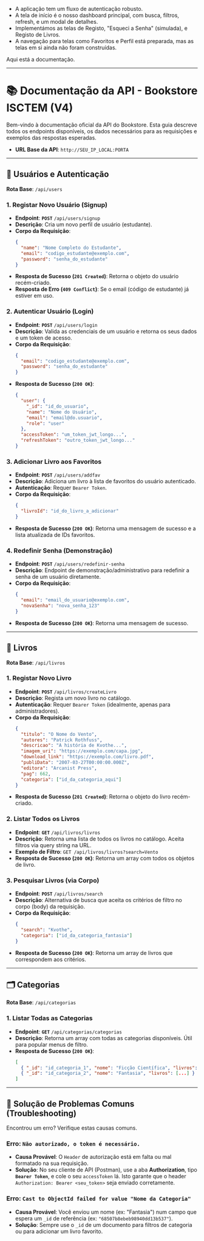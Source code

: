 - A aplicação tem um fluxo de autenticação robusto.
- A tela de início é o nosso dashboard principal, com busca, filtros, refresh, e um modal de detalhes.
- Implementámos as telas de Registo, "Esqueci a Senha" (simulada), e Registo de Livros.
- A navegação para telas como Favoritos e Perfil está preparada, mas as telas em si ainda não foram construídas.

Aqui está a documentação.

---

# 📚 Documentação da API - Bookstore ISCTEM (V4)

Bem-vindo à documentação oficial da API do Bookstore. Esta guia descreve todos os endpoints disponíveis, os dados necessários para as requisições e exemplos das respostas esperadas.

- **URL Base da API**: `http://SEU_IP_LOCAL:PORTA`

---

## 👤 Usuários e Autenticação

**Rota Base**: `/api/users`

### 1. Registar Novo Usuário (Signup)

- **Endpoint**: **`POST`** `/api/users/signup`
- **Descrição**: Cria um novo perfil de usuário (estudante).
- **Corpo da Requisição**:
  ```json
  {
    "name": "Nome Completo do Estudante",
    "email": "codigo_estudante@exemplo.com",
    "password": "senha_do_estudante"
  }
  ```
- **Resposta de Sucesso (`201 Created`)**: Retorna o objeto do usuário recém-criado.
- **Resposta de Erro (`409 Conflict`)**: Se o email (código de estudante) já estiver em uso.

### 2. Autenticar Usuário (Login)

- **Endpoint**: **`POST`** `/api/users/login`
- **Descrição**: Valida as credenciais de um usuário e retorna os seus dados e um token de acesso.
- **Corpo da Requisição**:
  ```json
  {
    "email": "codigo_estudante@exemplo.com",
    "password": "senha_do_estudante"
  }
  ```
- **Resposta de Sucesso (`200 OK`)**:
  ```json
  {
    "user": {
      "_id": "id_do_usuario",
      "name": "Nome do Usuário",
      "email": "email@do.usuario",
      "role": "user"
    },
    "accessToken": "um_token_jwt_longo...",
    "refreshToken": "outro_token_jwt_longo..."
  }
  ```

### 3. Adicionar Livro aos Favoritos

- **Endpoint**: **`POST`** `/api/users/addfav`
- **Descrição**: Adiciona um livro à lista de favoritos do usuário autenticado.
- **Autenticação**: Requer `Bearer Token`.
- **Corpo da Requisição**:
  ```json
  {
    "livroId": "id_do_livro_a_adicionar"
  }
  ```
- **Resposta de Sucesso (`200 OK`)**: Retorna uma mensagem de sucesso e a lista atualizada de IDs favoritos.

### 4. Redefinir Senha (Demonstração)

- **Endpoint**: **`POST`** `/api/users/redefinir-senha`
- **Descrição**: Endpoint de demonstração/administrativo para redefinir a senha de um usuário diretamente.
- **Corpo da Requisição**:
  ```json
  {
    "email": "email_do_usuario@exemplo.com",
    "novaSenha": "nova_senha_123"
  }
  ```
- **Resposta de Sucesso (`200 OK`)**: Retorna uma mensagem de sucesso.

---

## 📖 Livros

**Rota Base**: `/api/livros`

### 1. Registar Novo Livro

- **Endpoint**: **`POST`** `/api/livros/createLivro`
- **Descrição**: Regista um novo livro no catálogo.
- **Autenticação**: Requer `Bearer Token` (idealmente, apenas para administradores).
- **Corpo da Requisição**:
  ```json
  {
    "titulo": "O Nome do Vento",
    "autores": "Patrick Rothfuss",
    "descricao": "A história de Kvothe...",
    "imagem_uri": "https://exemplo.com/capa.jpg",
    "download_link": "https://exemplo.com/livro.pdf",
    "publiData": "2007-03-27T00:00:00.000Z",
    "editora": "Arcanist Press",
    "pag": 662,
    "categoria": ["id_da_categoria_aqui"]
  }
  ```
- **Resposta de Sucesso (`201 Created`)**: Retorna o objeto do livro recém-criado.

### 2. Listar Todos os Livros

- **Endpoint**: **`GET`** `/api/livros/livros`
- **Descrição**: Retorna uma lista de todos os livros no catálogo. Aceita filtros via query string na URL.
- **Exemplo de Filtro**: `GET /api/livros/livros?search=Vento`
- **Resposta de Sucesso (`200 OK`)**: Retorna um array com todos os objetos de livro.

### 3. Pesquisar Livros (via Corpo)

- **Endpoint**: **`POST`** `/api/livros/search`
- **Descrição**: Alternativa de busca que aceita os critérios de filtro no corpo (body) da requisição.
- **Corpo da Requisição**:
  ```json
  {
    "search": "Kvothe",
    "categoria": ["id_da_categoria_fantasia"]
  }
  ```
- **Resposta de Sucesso (`200 OK`)**: Retorna um array de livros que correspondem aos critérios.

---

## 🗂️ Categorias

**Rota Base**: `/api/categorias`

### 1. Listar Todas as Categorias

- **Endpoint**: **`GET`** `/api/categorias/categorias`
- **Descrição**: Retorna um array com todas as categorias disponíveis. Útil para popular menus de filtro.
- **Resposta de Sucesso (`200 OK`)**:
  ```json
  [
    { "_id": "id_categoria_1", "nome": "Ficção Científica", "livros": [...] },
    { "_id": "id_categoria_2", "nome": "Fantasia", "livros": [...] }
  ]
  ```

---

## 🔧 Solução de Problemas Comuns (Troubleshooting)

Encontrou um erro? Verifique estas causas comuns.

### Erro: `Não autorizado, o token é necessário.`

- **Causa Provável**: O `Header` de autorização está em falta ou mal formatado na sua requisição.
- **Solução**: No seu cliente de API (Postman), use a aba **Authorization**, tipo **`Bearer Token`**, e cole o seu `accessToken` lá. Isto garante que o header `Authorization: Bearer <seu_token>` seja enviado corretamente.

### Erro: `Cast to ObjectId failed for value "Nome da Categoria"`

- **Causa Provável**: Você enviou um nome (ex: "Fantasia") num campo que espera um `_id` de referência (ex: `"68507b8ebeb98940dd13b537"`).
- **Solução**: Sempre use o `_id` de um documento para filtros de categoria ou para adicionar um livro favorito.
